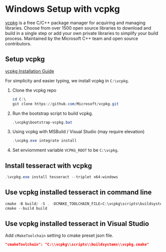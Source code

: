 # Windows Setup with vcpkg

[vcpkg](https://vcpkg.io/en/) is a free C/C++ package manager for acquiring and managing libraries. Choose from over 1500 open source libraries to download and build in a single step or add your own private libraries to simplify your build process. Maintained by the Microsoft C++ team and open source contributors.

## Setup vcpkg

[vcpkg Installation Guide](https://vcpkg.io/en/getting-started)

For simplicity and easier typing, we install vcpkg in `C:\vcpkg`.

1. Clone the vcpkg repo

    ``` ps1
    cd C:\
    git clone https://github.com/Microsoft/vcpkg.git
    ```

1. Run the bootstrap script to build vcpkg.

    ```ps1
    .\vcpkg\bootstrap-vcpkg.bat
    ```

1. Using vcpkg with MSBuild / Visual Studio (may require elevation)

    ```ps1
    .\vcpkg.exe integrate install
    ```

1. Set enviornment variable `VCPKG_ROOT` to be `C:\vcpkg`.

## Install tesseract with vcpkg

```ps1
.\vcpkg.exe install tesseract --triplet x64-windows
```

## Use vcpkg installed tesseract in command line

```ps1
cmake -B build/ -S . -DCMAKE_TOOLCHAIN_FILE=C:\vcpkg\scripts\buildsystems\vcpkg.cmake
cmake --build build
```

## Use vcpkg installed tesseract in Visual Studio

Add `cMakeToolchain` setting to cmake preset json file.

``` json
"cmakeToolchain": "C:\\vcpkg\\scripts\\buildsystems\\vcpkg.cmake"
```
